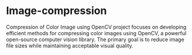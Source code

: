 # Image-compression
Compression of Color Image using OpenCV project focuses on developing efficient methods for compressing color images using OpenCV,
a powerful open-source computer vision library.
The primary goal is to reduce image file sizes while maintaining acceptable visual quality.
